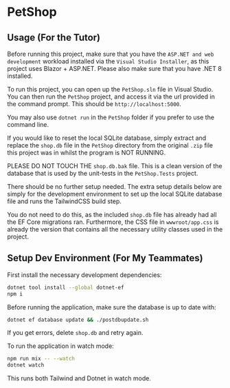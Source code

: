 # PetShop

## Usage (For the Tutor)

Before running this project, make sure that you have the `ASP.NET and web development` workload installed via the `Visual Studio Installer`, as this project uses Blazor + ASP.NET. Please also make sure that you have .NET 8 installed.

To run this project, you can open up the `PetShop.sln` file in Visual Studio. You can then run the `PetShop` project, and access it via the url provided in the command prompt. This should be `http://localhost:5000`.

You may also use `dotnet run` in the `PetShop` folder if you prefer to use the command line.

If you would like to reset the local SQLite database, simply extract and replace the `shop.db` file in the `PetShop` directory from the original `.zip` file this project was in whilst the program is NOT RUNNING.

PLEASE DO NOT TOUCH THE `shop.db.bak` file. This is a clean version of the database that is used by the unit-tests in the `PetShop.Tests` project.

There should be no further setup needed. The extra setup details below are simply for the development environment to set up the local SQLite database file and runs the TailwindCSS build step.

You do not need to do this, as the included `shop.db` file has already had all the EF Core migrations ran. Furthermore, the CSS file in `wwwroot/app.css` is already the version that contains all the necessary utility classes used in the project.


## Setup Dev Environment (For My Teammates)

First install the necessary development dependencies:

```bash
dotnet tool install --global dotnet-ef
npm i
```

Before running the application, make sure the database is up to date with:

```bash
dotnet ef database update && ./postdbupdate.sh
```

If you get errors, delete `shop.db` and retry again.

To run the application in watch mode:

```bash
npm run mix -- --watch
dotnet watch
```

This runs both Tailwind and Dotnet in watch mode.